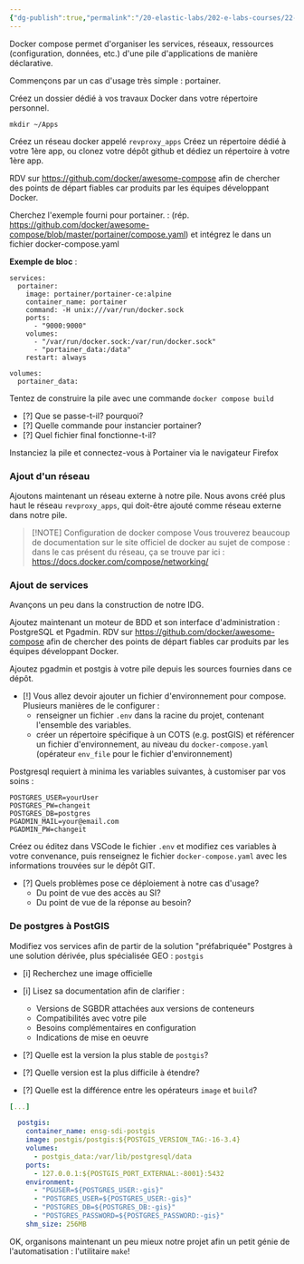 ```yaml
---
{"dg-publish":true,"permalink":"/20-elastic-labs/202-e-labs-courses/22-ensg/221-sdi-with-microservices-2024-fr/labs/lab-02-introduction-a-docker-compose/","noteIcon":""}
---
```


Docker compose permet d'organiser les services, réseaux, ressources (configuration, données, etc.) d'une pile d'applications de manière déclarative. 

Commençons par un cas d'usage très simple : portainer. 

Créez un dossier dédié à vos travaux Docker dans votre répertoire personnel.

```
mkdir ~/Apps
```

Créez un réseau docker appelé ``revproxy_apps``
Créez un répertoire dédié à votre 1ère app, ou clonez votre dépôt github et dédiez un répertoire à votre 1ère app.

RDV sur https://github.com/docker/awesome-compose afin de chercher des points de départ fiables car produits par les équipes développant Docker. 

Cherchez l'exemple fourni pour portainer. : (rép. https://github.com/docker/awesome-compose/blob/master/portainer/compose.yaml) et intégrez le dans un fichier docker-compose.yaml

**Exemple de bloc** :

```
services:
  portainer:
    image: portainer/portainer-ce:alpine
    container_name: portainer
    command: -H unix:///var/run/docker.sock
    ports:
      - "9000:9000"
    volumes:
      - "/var/run/docker.sock:/var/run/docker.sock"
      - "portainer_data:/data"
    restart: always

volumes:
  portainer_data:
```

Tentez de construire la pile avec une commande `docker compose build`

- [?] Que se passe-t-il? pourquoi? 
- [?] Quelle commande pour instancier portainer?  
- [?] Quel fichier final fonctionne-t-il? 

Instanciez la pile et connectez-vous à Portainer via le navigateur Firefox 

### Ajout d'un réseau 

Ajoutons maintenant un réseau externe à notre pile. Nous avons créé plus haut le réseau ``revproxy_apps``, qui doit-être ajouté comme réseau externe dans notre pile. 


> [!NOTE] Configuration de docker compose
> Vous trouverez beaucoup de documentation sur le site officiel de docker au sujet de compose : dans le cas présent du réseau, ça se trouve par ici : https://docs.docker.com/compose/networking/

### Ajout de services

Avançons un peu dans la construction de notre IDG. 

Ajoutez maintenant un moteur de BDD et son interface d'administration : PostgreSQL et Pgadmin. RDV sur https://github.com/docker/awesome-compose afin de chercher des points de départ fiables car produits par les équipes développant Docker. 

Ajoutez pgadmin et postgis à votre pile depuis les sources fournies dans ce dépôt. 

- [!] Vous allez devoir ajouter un fichier d'environnement pour compose. Plusieurs manières de le configurer : 
	- renseigner un fichier `.env` dans la racine du projet, contenant l'ensemble des variables. 
	- créer un répertoire spécifique à un COTS (e.g. postGIS) et référencer un fichier d'environnement, au niveau du `docker-compose.yaml` (opérateur `env_file` pour le fichier d'environnement)

Postgresql requiert à minima les variables suivantes, à customiser par vos soins : 

```
POSTGRES_USER=yourUser
POSTGRES_PW=changeit
POSTGRES_DB=postgres
PGADMIN_MAIL=your@email.com
PGADMIN_PW=changeit
```

Créez ou éditez dans VSCode le fichier ``.env`` et modifiez ces variables à votre convenance, puis renseignez le fichier `docker-compose.yaml` avec les informations trouvées sur le dépôt GIT. 

- [?] Quels problèmes pose ce déploiement à notre cas d'usage? 
	- Du point de vue des accès au SI?
	- Du point de vue de la réponse au besoin?

### De postgres à PostGIS

Modifiez vos services afin de partir de la solution "préfabriquée" Postgres à une solution dérivée, plus spécialisée GEO : `postgis`

- [i] Recherchez une image officielle
- [i] Lisez sa documentation afin de clarifier : 
	- Versions de SGBDR attachées aux versions de conteneurs
	- Compatibilités avec votre pile
	- Besoins complémentaires en configuration
	- Indications de mise en oeuvre 

- [?] Quelle est la version la plus stable de `postgis`?
- [?] Quelle version est la plus difficile à étendre? 
- [?] Quelle est la différence entre les opérateurs `image` et `build`?

``` docker-compose.yaml
[...]

  postgis:
    container_name: ensg-sdi-postgis
    image: postgis/postgis:${POSTGIS_VERSION_TAG:-16-3.4}
    volumes:
      - postgis_data:/var/lib/postgresql/data
    ports:
      - 127.0.0.1:${POSTGIS_PORT_EXTERNAL:-8001}:5432
    environment:
      - "PGUSER=${POSTGRES_USER:-gis}"
      - "POSTGRES_USER=${POSTGRES_USER:-gis}"
      - "POSTGRES_DB=${POSTGRES_DB:-gis}"
      - "POSTGRES_PASSWORD=${POSTGRES_PASSWORD:-gis}"
    shm_size: 256MB
```

OK, organisons maintenant un peu mieux notre projet afin un petit génie de l'automatisation : l'utilitaire `make`!
